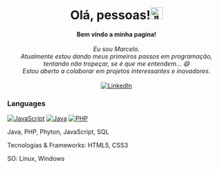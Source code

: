  <h1 align="center">Olá, pessoas!<img src="https://github.com/wervlad/wervlad/assets/24524555/766d336d-b87d-44ba-807c-c51de2bc6b4d" width="28px" alt="👋"></h1>
<p align="center">
    <b>Bem vindo a minha pagina!</b><br><br>
    <i>
        Eu sou Marcelo.<br>
       Atualmente estou dando meus primeiros passos em programação, tentando não tropeçar, se é que me entendem... 😄<br>
       Estou aberto a colaborar em projetos interessantes e inovadores.<br>
    </i><br>
 <a href="https://www.linkedin.com/in/marcelo-rei-8246a226a">
 <img src="https://img.shields.io/badge/LinkedIn-blue?style=flat-square&logo=linkedin" alt="LinkedIn" target="_blank"></a>
  <br>




### Languages
 [![JavaScript](https://img.shields.io/badge/javascript-black?style=for-the-badge&logo=javascript)](https://github.com/Profissional-Marcelo)
 [![Java](https://img.shields.io/badge/java-black?style=for-the-badge&logo=openjdk)](https://github.com/Profissional-Marcelo)
 [![PHP](https://img.shields.io/badge/PHP-black?style=for-the-badge&logo=php)](https://github.com/Profissional-Marcelo)
 
Java, PHP, Phyton, JavaScript, SQL

Tecnologias & Frameworks:
HTML5, CSS3

SO:
Linux, Windows

